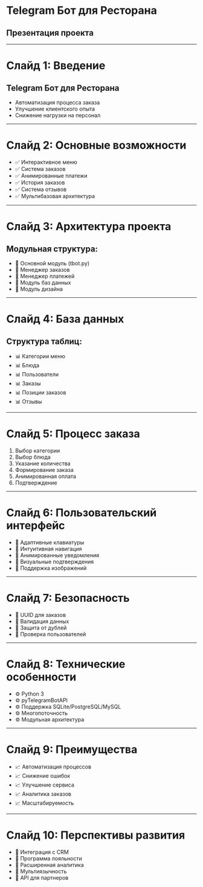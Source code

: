 # Telegram Бот для Ресторана
## Презентация проекта

---
# Слайд 1: Введение
## Telegram Бот для Ресторана
- Автоматизация процесса заказа
- Улучшение клиентского опыта
- Снижение нагрузки на персонал

---
# Слайд 2: Основные возможности
- ✅ Интерактивное меню
- ✅ Система заказов
- ✅ Анимированные платежи
- ✅ История заказов
- ✅ Система отзывов
- ✅ Мультибазовая архитектура

---
# Слайд 3: Архитектура проекта
## Модульная структура:
- 🔷 Основной модуль (tbot.py)
- 🔷 Менеджер заказов
- 🔷 Менеджер платежей
- 🔷 Модуль баз данных
- 🔷 Модуль дизайна

---
# Слайд 4: База данных
## Структура таблиц:
- 📊 Категории меню
- 📊 Блюда
- 📊 Пользователи
- 📊 Заказы
- 📊 Позиции заказов
- 📊 Отзывы

---
# Слайд 5: Процесс заказа
1. Выбор категории
2. Выбор блюда
3. Указание количества
4. Формирование заказа
5. Анимированная оплата
6. Подтверждение

---
# Слайд 6: Пользовательский интерфейс
- 🎯 Адаптивные клавиатуры
- 🎯 Интуитивная навигация
- 🎯 Анимированные уведомления
- 🎯 Визуальные подтверждения
- 🎯 Поддержка изображений

---
# Слайд 7: Безопасность
- 🔐 UUID для заказов
- 🔐 Валидация данных
- 🔐 Защита от дублей
- 🔐 Проверка пользователей

---
# Слайд 8: Технические особенности
- ⚙️ Python 3
- ⚙️ pyTelegramBotAPI
- ⚙️ Поддержка SQLite/PostgreSQL/MySQL
- ⚙️ Многопоточность
- ⚙️ Модульная архитектура

---
# Слайд 9: Преимущества
- 📈 Автоматизация процессов
- 📈 Снижение ошибок
- 📈 Улучшение сервиса
- 📈 Аналитика заказов
- 📈 Масштабируемость

---
# Слайд 10: Перспективы развития
- 🚀 Интеграция с CRM
- 🚀 Программа лояльности
- 🚀 Расширенная аналитика
- 🚀 Мультиязычность
- 🚀 API для партнеров
